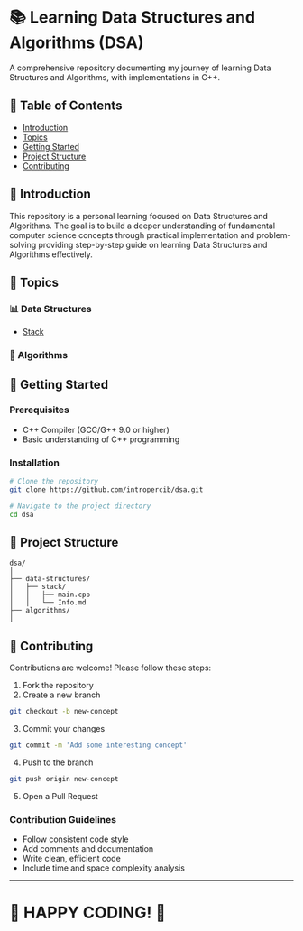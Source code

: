 # 📚 Learning Data Structures and Algorithms (DSA)

A comprehensive repository documenting my journey of learning Data Structures and Algorithms, with implementations in C++.

## 🌟 Table of Contents

- [Introduction](#introduction)
- [Topics](#topics)
- [Getting Started](#getting-started)
- [Project Structure](#project-structure)
- [Contributing](#contributing)

## 🎯 Introduction

This repository is a personal learning focused on Data Structures and Algorithms. The goal is to build a deeper understanding of fundamental computer science concepts through practical implementation and problem-solving providing step-by-step guide on learning Data Structures and Algorithms effectively.

## 🧩 Topics

### 📊 Data Structures

- [Stack](/data-structures/stack/)

### 🔬 Algorithms

## 🚀 Getting Started

### Prerequisites

- C++ Compiler (GCC/G++ 9.0 or higher)
- Basic understanding of C++ programming

### Installation

```bash
# Clone the repository
git clone https://github.com/intropercib/dsa.git

# Navigate to the project directory
cd dsa

```

## 📁 Project Structure

```
dsa/
│
├── data-structures/
│   ├── stack/
│   │   ├── main.cpp
│   │   └── Info.md
├── algorithms/
│
```

## 🤝 Contributing

Contributions are welcome! Please follow these steps:

1. Fork the repository
2. Create a new branch

```bash
git checkout -b new-concept
```

3. Commit your changes

```bash
git commit -m 'Add some interesting concept'
```

4. Push to the branch

```bash
git push origin new-concept
```

5. Open a Pull Request

### Contribution Guidelines

- Follow consistent code style
- Add comments and documentation
- Write clean, efficient code
- Include time and space complexity analysis

---

# 🚀 HAPPY CODING! 🌈
